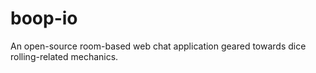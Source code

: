 # boop-io
An open-source room-based web chat application geared towards dice rolling-related mechanics.

